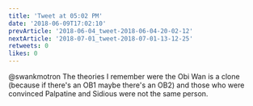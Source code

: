 ```yaml
---
title: 'Tweet at 05:02 PM'
date: '2018-06-09T17:02:10'
prevArticle: '2018-06-04_tweet-2018-06-04-20-02-12'
nextArticle: '2018-07-01_tweet-2018-07-01-13-12-25'
retweets: 0
likes: 0
---
```

@swankmotron The theories I remember were the Obi Wan is a clone (because if there's an OB1 maybe there's an OB2) and those who were convinced Palpatine and Sidious were not the same person.